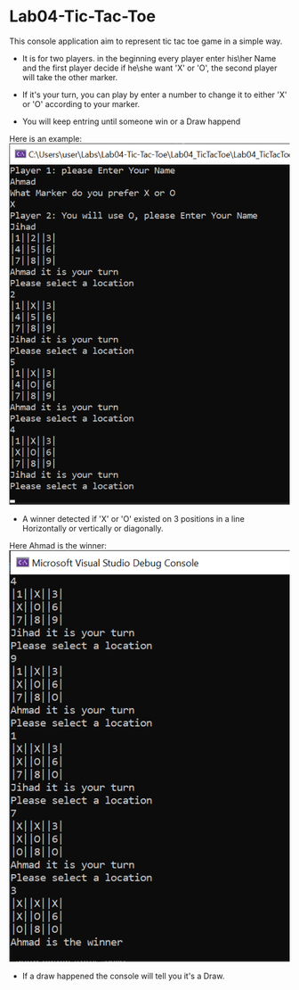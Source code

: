 # Lab04-Tic-Tac-Toe
This console application aim to represent tic tac toe game in a simple way.
- It is for two players. in the beginning every player enter his\her Name and the first player decide if he\she want 'X' or 'O', the second player will take the other marker.

- If it's your turn, you can play by enter a number to change it to either 'X' or 'O' according to your marker.

- You will keep entring until someone win or a Draw happend

Here is an example:
![example](example.png)

- A winner detected if 'X' or 'O' existed on 3 positions in a line Horizontally or vertically or diagonally.

Here Ahmad is the winner:
![a winner](aWinner.png)

- If a draw happened the console will tell you it's a Draw.
